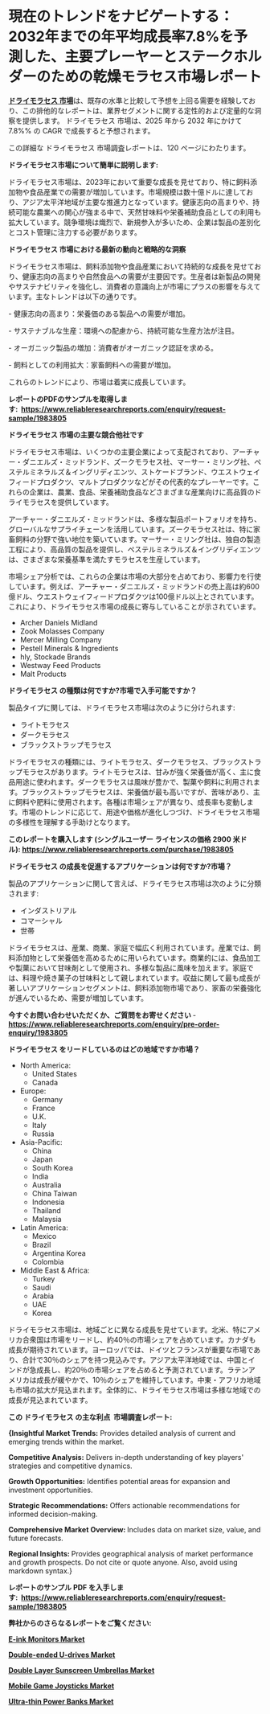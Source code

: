 <p><h1>現在のトレンドをナビゲートする：2032年までの年平均成長率7.8%を予測した、主要プレーヤーとステークホルダーのための乾燥モラセス市場レポート</h1></p><p data-sourcepos="1:1-1:157"><strong><a href="https://www.reliableresearchreports.com/dry-molasses-r1983805?utm_campaign=107&utm_medium=36&utm_source=Github&utm_content=ia&utm_term=06042025&utm_id=dry-molasses">ドライモラセス 市場</a></strong>は、既存の水準と比較して予想を上回る需要を経験しており、この排他的なレポートは、業界セグメントに関する定性的および定量的な洞察を提供します。 ドライモラセス 市場は、2025 年から 2032 年にかけて 7.8%% の CAGR で成長すると予想されます。</p>
<p data-sourcepos="3:1-3:50">この詳細な ドライモラセス 市場調査レポートは、120 ページにわたります。</p>
<p><strong>ドライモラセス市場について簡単に説明します:</strong></p>
<p><p>ドライモラセス市場は、2023年において重要な成長を見せており、特に飼料添加物や食品産業での需要が増加しています。市場規模は数十億ドルに達しており、アジア太平洋地域が主要な推進力となっています。健康志向の高まりや、持続可能な農業への関心が強まる中で、天然甘味料や栄養補助食品としての利用も拡大しています。競争環境は熾烈で、新規参入が多いため、企業は製品の差別化とコスト管理に注力する必要があります。</p></p>
<p><strong>ドライモラセス 市場における最新の動向と戦略的な洞察</strong></p>
<p><p>ドライモラセス市場は、飼料添加物や食品産業において持続的な成長を見せており、健康志向の高まりや自然食品への需要が主要因です。生産者は新製品の開発やサステナビリティを強化し、消費者の意識向上が市場にプラスの影響を与えています。主なトレンドは以下の通りです。</p><p>- 健康志向の高まり：栄養価のある製品への需要が増加。</p><p>- サステナブルな生産：環境への配慮から、持続可能な生産方法が注目。</p><p>- オーガニック製品の増加：消費者がオーガニック認証を求める。</p><p>- 飼料としての利用拡大：家畜飼料への需要が増加。</p><p>これらのトレンドにより、市場は着実に成長しています。</p></p>
<p><strong>レポートのPDFのサンプルを取得します</strong><strong>:&nbsp;&nbsp;<a href="https://www.reliableresearchreports.com/enquiry/request-sample/1983805?utm_campaign=107&utm_medium=36&utm_source=Github&utm_content=ia&utm_term=06042025&utm_id=dry-molasses">https://www.reliableresearchreports.com/enquiry/request-sample/1983805</a></strong></p>
<p><strong>ドライモラセス 市場の主要な競合他社です</strong></p>
<p><p>ドライモラセス市場は、いくつかの主要企業によって支配されており、アーチャー・ダニエルズ・ミッドランド、ズークモラセス社、マーサー・ミリング社、ペステルミネラルズ＆イングリディエンツ、ストケードブランド、ウエストウェイフィードプロダクツ、マルトプロダクツなどがその代表的なプレーヤーです。これらの企業は、農業、食品、栄養補助食品などさまざまな産業向けに高品質のドライモラセスを提供しています。</p><p>アーチャー・ダニエルズ・ミッドランドは、多様な製品ポートフォリオを持ち、グローバルなサプライチェーンを活用しています。ズークモラセス社は、特に家畜飼料の分野で強い地位を築いています。マーサー・ミリング社は、独自の製造工程により、高品質の製品を提供し、ペステルミネラルズ＆イングリディエンツは、さまざまな栄養基準を満たすモラセスを生産しています。</p><p>市場シェア分析では、これらの企業は市場の大部分を占めており、影響力を行使しています。例えば、アーチャー・ダニエルズ・ミッドランドの売上高は約600億ドル、ウエストウェイフィードプロダクツは100億ドル以上とされています。これにより、ドライモラセス市場の成長に寄与していることが示されています。</p></p>
<p><ul><li>Archer Daniels Midland</li><li>Zook Molasses Company</li><li>Mercer Milling Company</li><li>Pestell Minerals & Ingredients</li><li>hly, Stockade Brands</li><li>Westway Feed Products</li><li>Malt Products</li></ul></p>
<p><strong>ドライモラセス の種類は何ですか?市場で入手可能ですか？</strong></p>
<p>製品タイプに関しては、ドライモラセス市場は次のように分けられます:</p>
<p><ul><li>ライトモラセス</li><li>ダークモラセス</li><li>ブラックストラップモラセス</li></ul></p>
<p><p>ドライモラセスの種類には、ライトモラセス、ダークモラセス、ブラックストラップモラセスがあります。ライトモラセスは、甘みが強く栄養価が高く、主に食品用途に使われます。ダークモラセスは風味が豊かで、製菓や飼料に利用されます。ブラックストラップモラセスは、栄養価が最も高いですが、苦味があり、主に飼料や肥料に使用されます。各種は市場シェアが異なり、成長率も変動します。市場のトレンドに応じて、用途や価格が進化しつづけ、ドライモラセス市場の多様性を理解する手助けとなります。</p></p>
<p><strong>このレポートを購入します (シングルユーザー ライセンスの価格 2900 米ドル):&nbsp;<a href="https://www.reliableresearchreports.com/purchase/1983805?utm_campaign=107&utm_medium=36&utm_source=Github&utm_content=ia&utm_term=06042025&utm_id=dry-molasses">https://www.reliableresearchreports.com/purchase/1983805</a></strong></p>
<p><strong>ドライモラセス の成長を促進するアプリケーションは何ですか?市場？</strong></p>
<p>製品のアプリケーションに関して言えば、ドライモラセス市場は次のように分類されます:</p>
<p><ul><li>インダストリアル</li><li>コマーシャル</li><li>世帯</li></ul></p>
<p><p>ドライモラセスは、産業、商業、家庭で幅広く利用されています。産業では、飼料添加物として栄養価を高めるために用いられています。商業的には、食品加工や製菓において甘味剤として使用され、多様な製品に風味を加えます。家庭では、料理や焼き菓子の甘味料として親しまれています。収益に関して最も成長が著しいアプリケーションセグメントは、飼料添加物市場であり、家畜の栄養強化が進んでいるため、需要が増加しています。</p></p>
<p><strong>今すぐお問い合わせいただくか、ご質問をお寄せください</strong><strong>&nbsp;</strong>-<strong><a href="https://www.reliableresearchreports.com/enquiry/pre-order-enquiry/1983805?utm_campaign=107&utm_medium=36&utm_source=Github&utm_content=ia&utm_term=06042025&utm_id=dry-molasses">https://www.reliableresearchreports.com/enquiry/pre-order-enquiry/1983805</a></strong></p>
<p><strong>ドライモラセス をリードしているのはどの地域ですか市場？</strong></p>
<p><ul>
    <li>
        North America:
        <ul>
            <li>United States</li>
            <li>Canada</li>
        </ul>
    </li>
    <li>
        Europe:
        <ul>
            <li>Germany</li>
            <li>France</li>
            <li>U.K.</li>
            <li>Italy</li>
            <li>Russia</li>
        </ul>
    </li>
    <li>
        Asia-Pacific:
        <ul>
            <li>China</li>
            <li>Japan</li>
            <li>South Korea</li>
            <li>India</li>
            <li>Australia</li>
            <li>China Taiwan</li>
            <li>Indonesia</li>
            <li>Thailand</li>
            <li>Malaysia</li>
        </ul>
    </li>
    <li>
        Latin America:
        <ul>
            <li>Mexico</li>
            <li>Brazil</li>
            <li>Argentina Korea</li>
            <li>Colombia</li>
        </ul>
    </li>
    <li>
        Middle East & Africa:
        <ul>
            <li>Turkey</li>
            <li>Saudi</li>
            <li>Arabia</li>
            <li>UAE</li>
            <li>Korea</li>
        </ul>
    </li>
    </ul></p>
<p><p>ドライモラセス市場は、地域ごとに異なる成長を見せています。北米、特にアメリカ合衆国は市場をリードし、約40％の市場シェアを占めています。カナダも成長が期待されています。ヨーロッパでは、ドイツとフランスが重要な市場であり、合計で30％のシェアを持つ見込みです。アジア太平洋地域では、中国とインドが急成長し、約20％の市場シェアを占めると予測されています。ラテンアメリカは成長が緩やかで、10％のシェアを維持しています。中東・アフリカ地域も市場の拡大が見込まれます。全体的に、ドライモラセス市場は多様な地域での成長が見込まれています。</p></p>
<p><strong>この ドライモラセス の主な利点&nbsp; 市場調査レポート:</strong></p>
<p><strong>{Insightful Market Trends:</strong> Provides detailed analysis of current and emerging trends within the market.</p>
<p><strong>Competitive Analysis:</strong> Delivers in-depth understanding of key players' strategies and competitive dynamics.</p>
<p><strong>Growth Opportunities:</strong> Identifies potential areas for expansion and investment opportunities.</p>
<p><strong>Strategic Recommendations:</strong> Offers actionable recommendations for informed decision-making.</p>
<p><strong>Comprehensive Market Overview: </strong>Includes data on market size, value, and future forecasts.</p>
<p><strong>Regional Insights: </strong>Provides geographical analysis of market performance and growth prospects. Do not cite or quote anyone. Also, avoid using markdown syntax.}</p>
<p><strong>レポートのサンプル PDF を入手します:&nbsp;</strong><strong>&nbsp;<a href="https://www.reliableresearchreports.com/enquiry/request-sample/1983805?utm_campaign=107&utm_medium=36&utm_source=Github&utm_content=ia&utm_term=06042025&utm_id=dry-molasses">https://www.reliableresearchreports.com/enquiry/request-sample/1983805</a></strong></p>
<p></p>
<p></p>
<p></p>
<p></p>
<p><strong>弊社からのさらなるレポートをご覧ください:</strong></p>
<p><strong><p><a href="https://github.com/decockogbaro25/Market-Research-Report-List-1/blob/main/e-ink-monitors-market.md?utm_campaign=107&utm_medium=36&utm_source=Github&utm_content=ia&utm_term=06042025&utm_id=dry-molasses">E-ink Monitors Market</a></p><p><a href="https://github.com/drielvinki/Market-Research-Report-List-1/blob/main/double-ended-u-drives-market.md?utm_campaign=107&utm_medium=36&utm_source=Github&utm_content=ia&utm_term=06042025&utm_id=dry-molasses">Double-ended U-drives Market</a></p><p><a href="https://github.com/ghaligopezf5/Market-Research-Report-List-1/blob/main/double-layer-sunscreen-umbrellas-market.md?utm_campaign=107&utm_medium=36&utm_source=Github&utm_content=ia&utm_term=06042025&utm_id=dry-molasses">Double Layer Sunscreen Umbrellas Market</a></p><p><a href="https://github.com/latzerelfigo48/Market-Research-Report-List-1/blob/main/mobile-game-joysticks-market.md?utm_campaign=107&utm_medium=36&utm_source=Github&utm_content=ia&utm_term=06042025&utm_id=dry-molasses">Mobile Game Joysticks Market</a></p><p><a href="https://github.com/panciujoslin3/Market-Research-Report-List-1/blob/main/ultra-thin-power-banks-market.md?utm_campaign=107&utm_medium=36&utm_source=Github&utm_content=ia&utm_term=06042025&utm_id=dry-molasses">Ultra-thin Power Banks Market</a></p></strong></p>